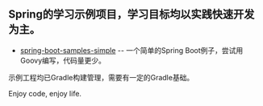 ## Spring的学习示例项目，学习目标均以实践快速开发为主。


* [spring-boot-samples-simple](spring-boot-samples-simple)
-- 一个简单的Spring Boot例子，尝试用Goovy编写，代码量更少。

示例工程均已Gradle构建管理，需要有一定的Gradle基础。

Enjoy code, enjoy life.